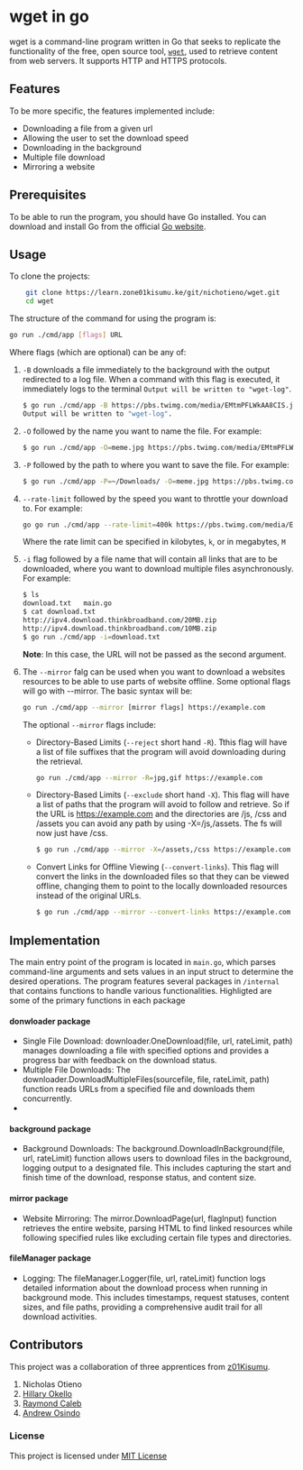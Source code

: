 # wget in go

wget is a command-line program written in Go that seeks to replicate the functionality of the free, open source tool, [`wget`](https://www.gnu.org/software/wget/manual/wget.html), used to retrieve content from web servers. It supports HTTP and HTTPS protocols.

## Features
To be more specific, the features implemented include:
- Downloading a file from a given url
- Allowing the user to set the download speed
- Downloading in the background
- Multiple file download
- Mirroring a website

## Prerequisites

To be able to run the program, you should have Go installed. You can download and install Go from the official [Go website](https://go.dev/dl/).

## Usage

To clone the projects:
```bash
    git clone https://learn.zone01kisumu.ke/git/nichotieno/wget.git
    cd wget
```

The structure of the command for using the program is:
```bash
go run ./cmd/app [flags] URL
```
Where flags (which are optional) can be any of:

 1. `-B` downloads a file immediately to the background with the output redirected to a log file. When a command with this flag is executed, it immediately logs to the terminal `Output will be written to "wget-log"`.
    ```bash
    $ go run ./cmd/app -B https://pbs.twimg.com/media/EMtmPFLWkAA8CIS.jpg
    Output will be written to "wget-log".
    ```

 2. `-O` followed by the name you want to name the file. For example:
  
    ```bash
    $ go run ./cmd/app -O=meme.jpg https://pbs.twimg.com/media/EMtmPFLWkAA8CIS.jpg
    ```
 3. `-P` followed by the path to where you want to save the file. For example:
    ```bash
    $ go run ./cmd/app -P=~/Downloads/ -O=meme.jpg https://pbs.twimg.com/media/EMtmPFLWkAA8CIS.jpg
    ```
 4. `--rate-limit` followed by the speed you want to throttle your download to. For example:
    ```bash
    go go run ./cmd/app --rate-limit=400k https://pbs.twimg.com/media/EMtmPFLWkAA8CIS.jpg
    ```
    Where the rate limit can be specified in kilobytes, `k`, or in megabytes, `M`
 5. `-i` flag followed by a file name that will contain all links that are to be downloaded, where you want to download multiple files asynchronously. For example:
     ```bash
    $ ls
    download.txt   main.go
    $ cat download.txt
    http://ipv4.download.thinkbroadband.com/20MB.zip
    http://ipv4.download.thinkbroadband.com/10MB.zip
    $ go run ./cmd/app -i=download.txt
    ```
    **Note**: In this case, the URL will not be passed as the second argument.
 6. The `--mirror` falg can be used when you want to download a websites resources to be able to use parts of website offline. Some optional flags will go with --mirror. The basic syntax will be:
    ```bash
    go run ./cmd/app --mirror [mirror flags] https://example.com
    ```
    The optional `--mirror` flags include:
      - Directory-Based Limits  (`--reject` short hand `-R`). Tthis flag will have a list of file suffixes that the program will avoid downloading during the retrieval.
        ```bash
        go run ./cmd/app --mirror -R=jpg,gif https://example.com
        ```
     - Directory-Based Limits (`--exclude` short hand `-X`). This flag will have a list of paths that the program will avoid to follow and retrieve. So if the URL is https://example.com and the directories are /js, /css and /assets you can avoid any path by using -X=/js,/assets. The fs will now just have /css.
        ```bash
        $ go run ./cmd/app --mirror -X=/assets,/css https://example.com
        ```
    - Convert Links for Offline Viewing (`--convert-links`).  This flag will convert the links in the downloaded files so that they can be viewed offline, changing them to point to the locally downloaded resources instead of the original URLs.
        ```bash
        $ go run ./cmd/app --mirror --convert-links https://example.com
        ```
## Implementation

The main entry point of the program is located in `main.go`, which parses command-line arguments and sets values in an input struct to determine the desired operations. The program features several packages in `/internal` that contains functions to handle various functionalities. Highligted are some of the primary functions in each package

####  donwloader package

 - Single File Download: downloader.OneDownload(file, url, rateLimit, path) manages downloading a file with specified options and provides a progress bar with feedback on the download status.
 - Multiple File Downloads: The downloader.DownloadMultipleFiles(sourcefile, file, rateLimit, path) function reads URLs from a specified file and downloads them concurrently.
 - 
####  background package

 - Background Downloads: The background.DownloadInBackground(file, url, rateLimit) function allows users to download files in the background, logging output to a designated file. This includes capturing the start and finish time of the download, response status, and content size.
####  mirror package
 - Website Mirroring: The mirror.DownloadPage(url, flagInput) function retrieves the entire website, parsing HTML to find linked resources while following specified rules like excluding certain file types and directories.

#### fileManager package
 - Logging: The fileManager.Logger(file, url, rateLimit) function logs detailed information about the download process when running in background mode. This includes timestamps, request statuses, content sizes, and file paths, providing a comprehensive audit trail for all download activities.

## Contributors
This project was a collaboration of  three apprentices from [z01Kisumu](https://www.zone01kisumu.ke/). 
1. Nicholas Otieno
2. [Hillary Okello](https://github.com/HilaryOkello)
3. [Raymond Caleb](https://github.com/Raymond9734)
4. [Andrew Osindo](https://github.com/andyosyndoh) 


### License

This project is licensed under  [MIT License](./LICENSE)



